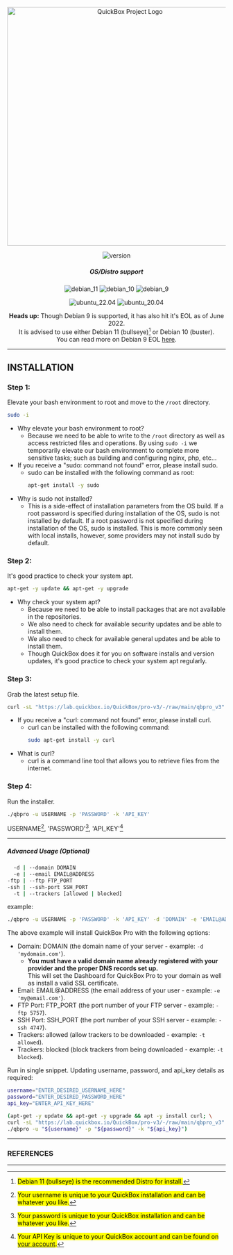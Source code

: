 <div align="center">

[<img width="550" src="https://quickbox.io/files/2018/12/qb_logo_original.png" alt="QuickBox Project Logo">](https://quickbox.io)

![version](https://badgen.net/badge/version/3.0.0.3446/blue)

##### OS/Distro support

![debian_11](https://badgen.net/badge/Debian%2011/passing/green) ![debian_10](https://badgen.net/badge/Debian%2010/passing/green) ![debian_9](https://badgen.net/badge/Debian%209/passing/orange)

![ubuntu_22.04](https://badgen.net/badge/Ubuntu%2022.04/testing/purple) ![ubuntu_20.04](https://badgen.net/badge/Ubuntu%2020.04/testing/purple)

**Heads up:** Though Debian 9 is supported, it has also hit it's EOL as of June 2022.<br/>It is advised to use either Debian 11 (bullseye)[^1] or Debian 10 (buster).<br/>You can read more on Debian 9 EOL [here](https://wiki.debian.org/LTS).

</div>

---

## INSTALLATION

### Step 1:

Elevate your bash environment to root and move to the `/root` directory.

```bash
sudo -i
```

- Why elevate your bash environment to root?
	- Because we need to be able to write to the `/root` directory as well as access restricted files and operations. By using `sudo -i` we temporarily elevate our bash environment to complete more sensitive tasks; such as building and configuring nginx, php, etc...
- If you receive a "sudo: command not found" error, please install sudo.
	- sudo can be installed with the following command as root:
		```bash
		apt-get install -y sudo
		```
- Why is sudo not installed?
	- This is a side-effect of installation parameters from the OS build. If a root password is specified during installation of the OS, sudo is not installed by default. If a root password is not specified during installation of the OS, sudo is installed. This is more commonly seen with local installs, however, some providers may not install sudo by default.

### Step 2:

It's good practice to check your system apt.

```bash
apt-get -y update && apt-get -y upgrade
```

- Why check your system apt?
	- Because we need to be able to install packages that are not available in the repositories.
	- We also need to check for available security updates and be able to install them.
	- We also need to check for available general updates and be able to install them.
	- Though QuickBox does it for you on software installs and version updates, it's good practice to check your system apt regularly.

### Step 3:

Grab the latest setup file.

```bash
curl -sL "https://lab.quickbox.io/QuickBox/pro-v3/-/raw/main/qbpro_v3" > qbpro && chmod +x qbpro
```

- If you receive a "curl: command not found" error, please install curl.
	- curl can be installed with the following command:
		```bash
		sudo apt-get install -y curl
		```
- What is curl?
	- curl is a command line tool that allows you to retrieve files from the internet.

### Step 4:

Run the installer.

```bash
./qbpro -u USERNAME -p 'PASSWORD' -k 'API_KEY'
```
USERNAME[^2], 'PASSWORD'[^3], 'API_KEY'[^4]

---

##### Advanced Usage (Optional)

```bash
  -d | --domain DOMAIN
  -e | --email EMAIL@ADDRESS
-ftp | --ftp FTP_PORT
-ssh | --ssh-port SSH_PORT
  -t | --trackers [allowed | blocked]
```

example:

```bash
./qbpro -u USERNAME -p 'PASSWORD' -k 'API_KEY' -d 'DOMAIN' -e 'EMAIL@ADDRESS' -ftp FTP_PORT -ssh SSH_PORT -t blocked
```

The above example will install QuickBox Pro with the following options:

- Domain: DOMAIN (the domain name of your server - example: `-d 'mydomain.com'`).
    - **You must have a valid domain name already registered with your provider and the proper DNS records set up.**<br/>This will set the Dashboard for QuickBox Pro to your domain as well as install a valid SSL certificate.
- Email: EMAIL@ADDRESS (the email address of your user - example: `-e 'my@email.com'`).
- FTP Port: FTP_PORT (the port number of your FTP server - example: `-ftp 5757`).
- SSH Port: SSH_PORT (the port number of your SSH server - example: `-ssh 4747`).
- Trackers: allowed (allow trackers to be downloaded - example: `-t allowed`).
- Trackers: blocked (block trackers from being downloaded - example: `-t blocked`).

Run in single snippet. Updating username, password, and api_key details as required:

```bash
username="ENTER_DESIRED_USERNAME_HERE"
password="ENTER_DESIRED_PASSWORD_HERE"
api_key="ENTER_API_KEY_HERE"

(apt-get -y update && apt-get -y upgrade && apt -y install curl; \
curl -sL "https://lab.quickbox.io/QuickBox/pro-v3/-/raw/main/qbpro_v3" > qbpro && chmod +x qbpro; \
./qbpro -u "${username}" -p "${password}" -k "${api_key}")
```

---

### REFERENCES

[^1]: <mark>Debian 11 (bullseye) is the recommended Distro for install.</mark>
[^2]: <mark>Your username is unique to your QuickBox installation and can be whatever you like.</mark>
[^3]: <mark>Your password is unique to your QuickBox installation and can be whatever you like.</mark>
[^4]: <mark>Your API Key is unique to your QuickBox account and can be found on [your account](https://quickbox.io/my-account/api-keys).</mark>

---
